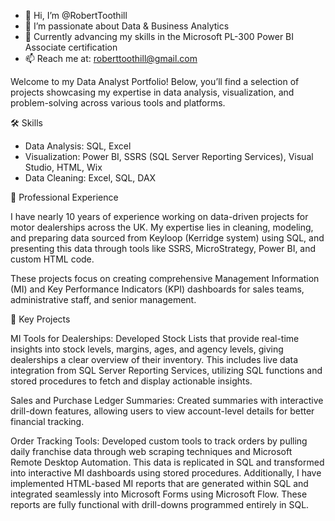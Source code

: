 - 👋 Hi, I’m @RobertToothill
- 👀 I’m passionate about Data & Business Analytics
- 🌱 Currently advancing my skills in the Microsoft PL-300 Power BI Associate certification
- 📫 Reach me at: roberttoothill@gmail.com
  
Welcome to my Data Analyst Portfolio! Below, you’ll find a selection of projects showcasing my expertise in data analysis, visualization, and problem-solving across various tools and platforms.

🛠 Skills
- Data Analysis: SQL, Excel
- Visualization: Power BI, SSRS (SQL Server Reporting Services), Visual Studio, HTML, Wix
- Data Cleaning: Excel, SQL, DAX
  
:file_folder: Professional Experience

I have nearly 10 years of experience working on data-driven projects for motor dealerships across the UK. My expertise lies in cleaning, modeling, and preparing data sourced from Keyloop (Kerridge system) using SQL, and presenting this data through tools like SSRS, MicroStrategy, Power BI, and custom HTML code.

These projects focus on creating comprehensive Management Information (MI) and Key Performance Indicators (KPI) dashboards for sales teams, administrative staff, and senior management.

:open_file_folder: Key Projects

MI Tools for Dealerships: Developed Stock Lists that provide real-time insights into stock levels, margins, ages, and agency levels, giving dealerships a clear overview of their inventory. This includes live data integration from SQL Server Reporting Services, utilizing SQL functions and stored procedures to fetch and display actionable insights.

Sales and Purchase Ledger Summaries: Created summaries with interactive drill-down features, allowing users to view account-level details for better financial tracking.

Order Tracking Tools: Developed custom tools to track orders by pulling daily franchise data through web scraping techniques and Microsoft Remote Desktop Automation. This data is replicated in SQL and transformed into interactive MI dashboards using stored procedures. Additionally, I have implemented HTML-based MI reports that are generated within SQL and integrated seamlessly into Microsoft Forms using Microsoft Flow. These reports are fully functional with drill-downs programmed entirely in SQL.

<!---
RobertToothill/RobertToothill is a ✨ special ✨ repository because its `README.md` (this file) appears on your GitHub profile.
You can click the Preview link to take a look at your changes.
--->
